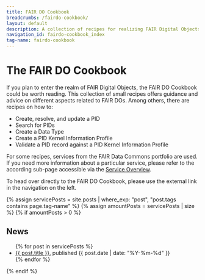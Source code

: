 ```yaml
---
title: FAIR DO Cookbook
breadcrumbs: /fairdo-cookbook/
layout: default
description: A collection of recipes for realizing FAIR Digital Objects.
navigation_id: fairdo-cookbook_index
tag-name: fairdo-cookbook
---
```


# The FAIR DO Cookbook

If you plan to enter the realm of FAIR Digital Objects, the FAIR DO Cookbook could be worth reading. This collection of 
small recipes offers guidance and advice on different aspects related to FAIR DOs. Among others, there are recipes on how
to:

* Create, resolve, and update a PID
* Search for PIDs
* Create a Data Type
* Create a PID Kernel Information Profile
* Validate a PID record against a PID Kernel Information Profile

For some recipes, services from the FAIR Data Commons portfolio are used. If you need more information about a particular
service, please refer to the according sub-page accessible via the [Service Overview](https://kit-data-manager.github.io/webpage/).

To head over directly to the FAIR DO Cookbook, please use the external link in the navigation on the left.


{% assign servicePosts = site.posts | where_exp: "post", "post.tags contains page.tag-name" %}
{% assign amountPosts = servicePosts | size %}
{% if amountPosts > 0 %}
## News

<ul>
  {% for post in servicePosts %}
      <li><a href="/webpage/{{ post.url }}">{{ post.title }}</a>, published {{ post.date | date: "%Y-%m-%d" }}</li>
  {% endfor %}
</ul>
{% endif %}
